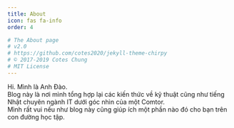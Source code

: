 ```yaml
---
title: About
icon: fas fa-info
order: 4

# The About page
# v2.0
# https://github.com/cotes2020/jekyll-theme-chirpy
# © 2017-2019 Cotes Chung
# MIT License
---
```



Hi. Mình là Anh Đào.   
Blog này là nơi mình tổng hợp lại các kiến thức về kỹ thuật cũng như tiếng Nhật chuyên ngành IT dưới góc nhìn của một Comtor.   
Mình rất vui nếu như blog này cũng giúp ích một phần nào đó cho bạn trên con đường học tập.
